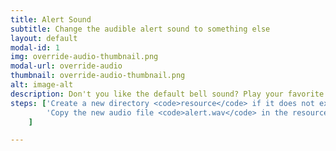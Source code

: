 ```yaml
---
title: Alert Sound
subtitle: Change the audible alert sound to something else
layout: default
modal-id: 1
img: override-audio-thumbnail.png
modal-url: override-audio
thumbnail: override-audio-thumbnail.png
alt: image-alt
description: Don't you like the default bell sound? Play your favorite song at the end of each break.
steps: ['Create a new directory <code>resource</code> if it does not exist:<pre><code>mkdir ~/.config/safeyes/resource</code></pre>',
		'Copy the new audio file <code>alert.wav</code> in the resource directory:<pre><code>cp my_audio.wav ~/.config/safeyes/resource/alert.wav</code></pre>'
	]

---
```

